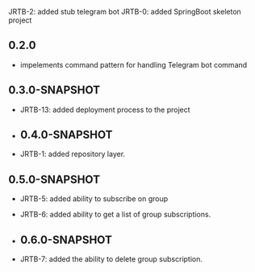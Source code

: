 JRTB-2: added stub telegram bot
JRTB-0: added SpringBoot skeleton project

## 0.2.0 
* impelements command pattern for handling Telegram bot command
## 0.3.0-SNAPSHOT

*   JRTB-13: added deployment process to the project
* ## 0.4.0-SNAPSHOT


*   JRTB-1: added repository layer.
## 0.5.0-SNAPSHOT

*   JRTB-5: added ability to subscribe on group
*   JRTB-6: added ability to get a list of group subscriptions.
* ## 0.6.0-SNAPSHOT

*   JRTB-7: added the ability to delete group subscription.

